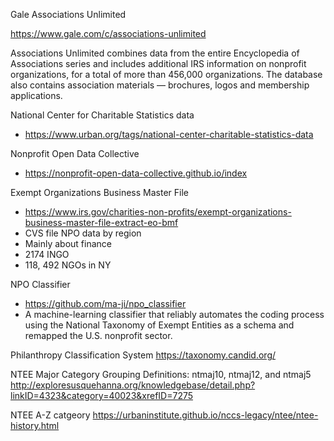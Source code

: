 Gale Associations Unlimited

https://www.gale.com/c/associations-unlimited

Associations Unlimited combines data from the entire Encyclopedia of Associations series and includes additional IRS information on nonprofit organizations, 
for a total of more than 456,000 organizations. 
The database also contains association materials — brochures, logos and membership applications. 


National Center for Charitable Statistics data
- https://www.urban.org/tags/national-center-charitable-statistics-data

Nonprofit Open Data Collective
- https://nonprofit-open-data-collective.github.io/index

Exempt Organizations Business Master File

- https://www.irs.gov/charities-non-profits/exempt-organizations-business-master-file-extract-eo-bmf
- CVS file NPO data by region
- Mainly about finance 
- 2174 INGO
- 118, 492 NGOs in NY

NPO Classifier 
- https://github.com/ma-ji/npo_classifier
- A machine-learning classifier that reliably automates the coding process using the National Taxonomy of Exempt Entities as a schema and remapped the U.S. nonprofit sector. 

Philanthropy Classification System
https://taxonomy.candid.org/


NTEE Major Category Grouping Definitions: ntmaj10, ntmaj12, and ntmaj5
http://exploresusquehanna.org/knowledgebase/detail.php?linkID=4323&category=40023&xrefID=7275


NTEE A-Z catgeory
https://urbaninstitute.github.io/nccs-legacy/ntee/ntee-history.html





